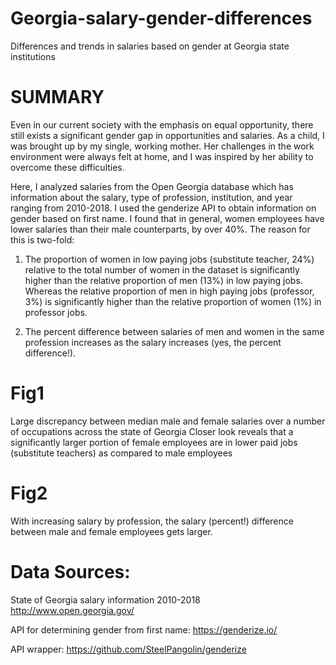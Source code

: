 # Georgia-salary-gender-differences
Differences and trends in salaries based on gender at Georgia state institutions

# SUMMARY
Even in our current society with the emphasis on equal opportunity, there still exists a significant gender gap in opportunities and salaries. As a child, I was brought up by my single, working mother. Her challenges in the work environment were always felt at home, and I was inspired by her ability to overcome these difficulties.

Here, I analyzed salaries from the Open Georgia database which has information about the salary, type of profession, institution, and year ranging from 2010-2018. I used the genderize API to obtain information on gender based on first name. I found that in general, women employees have lower salaries than their male counterparts, by over 40%. The reason for this is two-fold:

1) The proportion of women in low paying jobs (substitute teacher, 24%) relative to the total number of women in the dataset is significantly higher than the relative proportion of men (13%) in low paying jobs. Whereas the relative proportion of men in high paying jobs (professor, 3%) is significantly higher than the relative proportion of women (1%) in professor jobs.

2) The percent difference between salaries of men and women in the same profession increases as the salary increases (yes, the percent difference!).

# Fig1
Large discrepancy between median male and female salaries over a number of occupations across the state of Georgia
Closer look reveals that a significantly larger portion of female employees are in lower paid jobs (substitute teachers) as compared to male employees

# Fig2
With increasing salary by profession, the salary (percent!) difference between male and female employees gets larger.


# Data Sources:
State of Georgia salary information 2010-2018
http://www.open.georgia.gov/

API for determining gender from first name:
https://genderize.io/

API wrapper:
https://github.com/SteelPangolin/genderize

